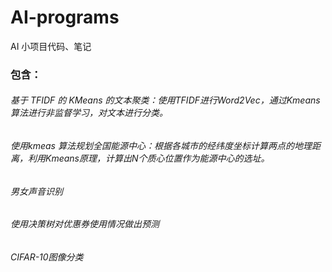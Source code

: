 # AI-programs
AI 小项目代码、笔记

### 包含：
###### 基于 TFIDF 的 KMeans 的文本聚类：使用TFIDF进行Word2Vec，通过Kmeans算法进行非监督学习，对文本进行分类。
###### 使用kmeas 算法规划全国能源中心：根据各城市的经纬度坐标计算两点的地理距离，利用Kmeans原理，计算出N个质心位置作为能源中心的选址。
###### 男女声音识别
###### 使用决策树对优惠券使用情况做出预测
###### CIFAR-10图像分类
